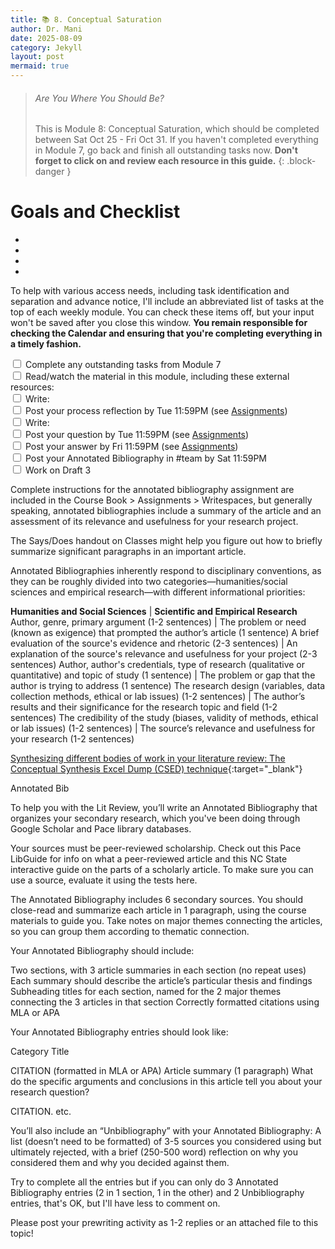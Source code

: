 ```yaml
---
title: 📚 8. Conceptual Saturation
author: Dr. Mani
date: 2025-08-09
category: Jekyll
layout: post
mermaid: true
---
```


> ###### Are You Where You Should Be?
> This is Module 8: Conceptual Saturation, which should be completed between Sat Oct 25 - Fri Oct 31. If you haven't completed everything in Module 7, go back and finish all outstanding tasks now. **Don't forget to click on and review each resource in this guide.**
{: .block-danger }

# Goals and Checklist

- 
- 
- 
- 

To help with various access needs, including task identification and separation and advance notice, I'll include an abbreviated list of tasks at the top of each weekly module. You can check these items off, but your input won't be saved after you close this window. **You remain responsible for checking the Calendar and ensuring that you're completing everything in a timely fashion.**

<div>
    <input type="checkbox" name="uchk">
    <label for="chk">Complete any outstanding tasks from Module 7</label>
</div>
<div>
  <input type="checkbox" name="uchk">
  <label for="uchk">Read/watch the material in this module, including these external resources: </label>
</div>
<div>
  <input type="checkbox" name="uchk">
  <label for="uchk">Write: </label>
</div>
<div>
  <input type="checkbox" name="uchk">
  <label for="uchk">Post your process reflection by Tue 11:59PM (see <a href="https://visforvali.github.io/eng201-oer/pages/assignments/">Assignments</a>)</label>
</div>
<div>
  <input type="checkbox" name="uchk">
  <label for="uchk">Write: </label>
</div>
<div>
  <input type="checkbox" name="uchk">
  <label for="uchk">Post your question by Tue 11:59PM (see <a href="https://visforvali.github.io/eng201-oer/pages/assignments/">Assignments</a>)</label>
</div>
<div>
  <input type="checkbox" name="uchk">
  <label for="uchk">Post your answer by Fri 11:59PM (see <a href="https://visforvali.github.io/eng201-oer/pages/assignments/">Assignments</a>)</label>
</div>
<div>
  <input type="checkbox" name="uchk">
  <label for="uchk">Post your Annotated Bibliography in #team by Sat 11:59PM</label>
</div>
<div>
  <input type="checkbox" name="uchk">
  <label for="uchk">Work on Draft 3</label>
</div>



Complete instructions for the annotated bibliography assignment are included in the Course Book > Assignments > Writespaces, but generally speaking, annotated bibliographies include a summary of the article and an assessment of its relevance and usefulness for your research project. 

The Says/Does handout on Classes might help you figure out how to briefly summarize significant paragraphs in an important article.

Annotated Bibliographies inherently respond to disciplinary conventions, as they can be roughly divided into two categories—humanities/social sciences and empirical research—with different informational priorities: 




**Humanities and Social Sciences** | **Scientific and Empirical Research**
Author, genre, primary argument (1-2 sentences) | The problem or need (known as exigence) that prompted the author’s article (1 sentence)
A brief evaluation of the source's evidence and rhetoric (2-3 sentences) | An explanation of the source's relevance and usefulness for your project (2-3 sentences)
Author, author's credentials, type of research (qualitative or quantitative) and topic of study (1 sentence) | The problem or gap that the author is trying to address (1 sentence)
The research design (variables, data collection methods, ethical or lab issues) (1-2 sentences) | The author’s results and their significance for the research topic and field (1-2 sentences)
The credibility of the study (biases, validity of methods, ethical or lab issues) (1-2 sentences) | The source’s relevance and usefulness for your research (1-2 sentences)




[Synthesizing different bodies of work in your literature review: The Conceptual Synthesis Excel Dump (CSED) technique](https://www.raulpacheco.org/2016/06/synthesizing-different-bodies-of-work-in-your-literature-review-the-conceptual-synthesis-excel-dump-technique/){:target="_blank"}

Annotated Bib

To help you with the Lit Review, you’ll write an Annotated Bibliography that organizes your secondary research, which you've been doing through Google Scholar and Pace library databases. 

Your sources must be peer-reviewed scholarship. Check out this Pace LibGuide for info on what a peer-reviewed article  and this NC State interactive guide on the parts of a scholarly article. To make sure you can use a source, evaluate it using the tests here. 

The Annotated Bibliography includes 6 secondary sources. You should close-read and summarize each article in 1 paragraph, using the course materials to guide you. Take notes on major themes connecting the articles, so you can group them according to thematic connection. 

Your Annotated Bibliography should include:

Two sections, with 3 article summaries in each section (no repeat uses)
Each summary should describe the article’s particular thesis and findings
Subheading titles for each section, named for the 2 major themes connecting the 3 articles in that section
Correctly formatted citations using MLA or APA

Your Annotated Bibliography entries should look like:

Category Title

CITATION (formatted in MLA or APA)
Article summary (1 paragraph)
What do the specific arguments and conclusions in this article tell you about your research question?

CITATION.
etc.

You’ll also include an “Unbibliography” with your Annotated Bibliography: A list (doesn’t need to be formatted) of 3-5 sources you considered using but ultimately rejected, with a brief (250-500 word) reflection on why you considered them and why you decided against them.

Try to complete all the entries but if you can only do 3 Annotated Bibliography entries (2 in 1 section, 1 in the other) and 2 Unbibliography entries, that's OK, but I'll have less to comment on.

Please post your prewriting activity as 1-2 replies or an attached file to this topic!